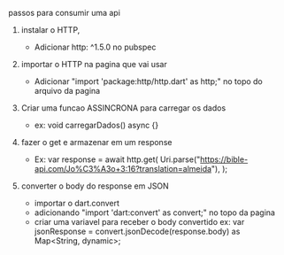 passos para consumir uma api

1. instalar o HTTP, 
    - Adicionar  http: ^1.5.0 no pubspec

2. importar o HTTP na pagina que vai usar
    - Adicionar "import 'package:http/http.dart' as http;" no topo do arquivo da pagina


3. Criar uma funcao ASSINCRONA para carregar os dados
    -  ex: void carregarDados() async {}

4. fazer o get e armazenar em um response
    - Ex: 
      var response = await http.get(
        Uri.parse("https://bible-api.com/Jo%C3%A3o+3:16?translation=almeida"),
     );



5. converter o body do response em JSON
    - importar o dart.convert
    - adicionando "import 'dart:convert' as convert;" no topo da pagina
    - criar uma variavel para receber o body convertido
     ex: 
        var jsonResponse =
        convert.jsonDecode(response.body) as Map<String, dynamic>;


